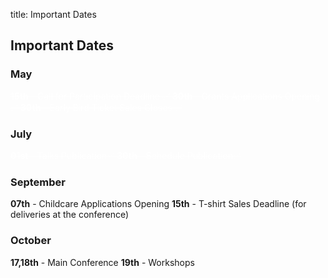 title: Important Dates

## Important Dates

<div markdown="1" class="col-md-3   month-container">

### May

</div>

<div markdown="1" class="col-md-9 d-flex " style="text-decoration: line-through; text-decoration-color: white; color: white;">


**15th** - Call for Participation Deadline ✅
**30th** - Grants Applications Opening ✅
**30th** - Early Bird Ticket Sales Closes ✅

</div>

<div markdown="1" class=" col-md-3  month-container">

### July

</div>

<div markdown="1" class=" col-md-9 d-flex" style="text-decoration: line-through; text-decoration-color: white; color: white;">

<span class="day-container"><strong></strong></span>

**01st** - Talks Publication✅
**30th** - Schedule Publication✅

</div>

<div markdown="1" class=" col-md-3  month-container">

### September

</div>

<div markdown="1" class=" col-md-9 d-flex align-left">

<span class="day-container"><strong></strong></span>

**07th** - Childcare Applications Opening
**15th** - T-shirt Sales Deadline (for deliveries at the conference)

</div>

<div markdown="1" class=" col-md-3  month-container">

### October

</div>

<div markdown="1" class=" col-md-9 d-flex">

<span class="day-container"><strong></strong></span>

**17,18th** - Main Conference
**19th** - Workshops

</div>
